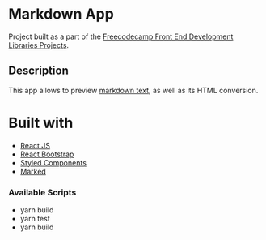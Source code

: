 # Markdown App

Project built as a part of the [Freecodecamp Front End Development Libraries Projects](https://www.freecodecamp.org/learn/front-end-libraries/#front-end-libraries-projects).

## Description

This app allows to preview [markdown text](https://daringfireball.net/projects/markdown/), as well as its HTML conversion.

# Built with

- [React JS ](https://reactjs.org/)
- [React Bootstrap](https://react-bootstrap.github.io/)
- [Styled Components](https://styled-components.com/)
- [Marked](https://marked.js.org/)

### Available Scripts

- yarn build
- yarn test
- yarn build
